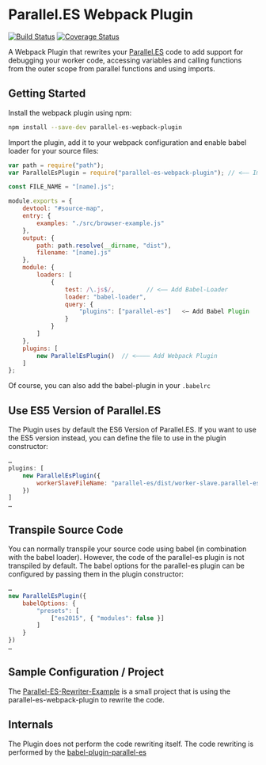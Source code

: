 # Parallel.ES Webpack Plugin
[![Build Status](https://travis-ci.org/DatenMetzgerX/parallel-es-webpack-plugin.svg?branch=master)](https://travis-ci.org/DatenMetzgerX/parallel-es-webpack-plugin) [![Coverage Status](https://coveralls.io/repos/github/DatenMetzgerX/parallel-es-webpack-plugin/badge.svg?branch=master)](https://coveralls.io/github/DatenMetzgerX/parallel-es-webpack-plugin?branch=master)

A Webpack Plugin that rewrites your [Parallel.ES](https://datenmetzgerx.github.io/parallel.es/) code to add support for debugging your worker code, accessing variables and calling functions from the outer scope from parallel functions and using imports.

## Getting Started
Install the webpack plugin using npm:

```sh
npm install --save-dev parallel-es-wepback-plugin
```

Import the plugin, add it to your webpack configuration and enable babel loader for your source files: 

```js
var path = require("path");
var ParallelEsPlugin = require("parallel-es-webpack-plugin"); // <—— Import Plugin

const FILE_NAME = "[name].js";

module.exports = {
    devtool: "#source-map",
    entry: {
        examples: "./src/browser-example.js"
    },
    output: {
        path: path.resolve(__dirname, "dist"),
        filename: "[name].js"
    },
    module: {
        loaders: [
            {
                test: /\.js$/,         // <—— Add Babel-Loader
                loader: "babel-loader",
                query: {
	                "plugins": ["parallel-es"]   <— Add Babel Plugin
                }
            }
        ]
    },
    plugins: [
        new ParallelEsPlugin()  // <———— Add Webpack Plugin
    ]
};
```

Of course, you can also add the babel-plugin in your `.babelrc`

## Use ES5 Version of Parallel.ES
The Plugin uses by default the ES6 Version of Parallel.ES. If you want to use the ES5 version instead, you can define the file to use in the plugin constructor:

```js
…
plugins: [
	new ParallelEsPlugin({
		workerSlaveFileName: "parallel-es/dist/worker-slave.parallel-es.js" 
	})  
]
…
```

## Transpile Source Code
You can normally transpile your source code using babel (in combination with the babel loader). However, the code of the parallel-es plugin is not transpiled by default. The babel options for the parallel-es plugin can be configured by passing them in the plugin constructor:

```js
…
new ParallelEsPlugin({
	babelOptions: {
		"presets": [
			["es2015", { "modules": false }]
		]
	}
})
…
```

## Sample Configuration / Project
The [Parallel-ES-Rewriter-Example](https://github.com/DatenMetzgerX/parallel-es-rewriter-example) is a small project that is using the parallel-es-webpack-plugin to rewrite the code.

## Internals
The Plugin does not perform the code rewriting itself. The code rewriting is performed by the [babel-plugin-parallel-es](https://github.com/DatenMetzgerX/babel-plugin-parallel-es)